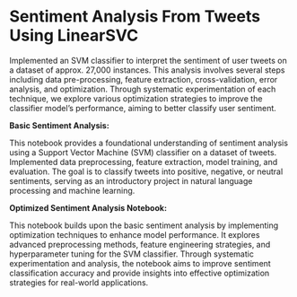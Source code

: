 # Sentiment Analysis From Tweets Using LinearSVC
Implemented an SVM classifier to interpret the sentiment of user tweets on a dataset of approx. 27,000 instances. This analysis involves several steps including data pre-processing, feature extraction, cross-validation, error analysis, and optimization. Through systematic experimentation of each technique, we explore various optimization strategies to improve the classifier model’s performance, aiming to better classify user sentiment.

**Basic Sentiment Analysis:**

This notebook provides a foundational understanding of sentiment analysis using a Support Vector Machine (SVM) classifier on a dataset of tweets. Implemented data preprocessing, feature extraction, model training, and evaluation. The goal is to classify tweets into positive, negative, or neutral sentiments, serving as an introductory project in natural language processing and machine learning.

**Optimized Sentiment Analysis Notebook:**

This notebook builds upon the basic sentiment analysis by implementing optimization techniques to enhance model performance. It explores advanced preprocessing methods, feature engineering strategies, and hyperparameter tuning for the SVM classifier. Through systematic experimentation and analysis, the notebook aims to improve sentiment classification accuracy and provide insights into effective optimization strategies for real-world applications.
